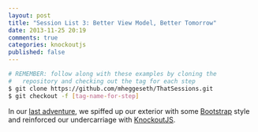 ```yaml
---
layout: post
title: "Session List 3: Better View Model, Better Tomorrow"
date: 2013-11-25 20:19
comments: true
categories: knockoutjs
published: false
---
```


``` bash
# REMEMBER: follow along with these examples by cloning the
#   repository and checking out the tag for each step
$ git clone https://github.com/mheggeseth/ThatSessions.git
$ git checkout -f [tag-name-for-step]
```

In our [last adventure](/blog/2013/11/17/conference-sessions-2/), we spiffed up our exterior with some [Bootstrap](http://getbootstrap.com/components/) style and reinforced our undercarriage with [KnockoutJS](http://knockoutjs.com).

